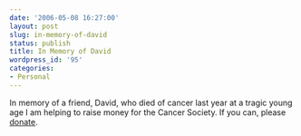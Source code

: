 ```yaml
---
date: '2006-05-08 16:27:00'
layout: post
slug: in-memory-of-david
status: publish
title: In Memory of David
wordpress_id: '95'
categories:
- Personal
---
```


In memory of a friend, David, who died of cancer last year at a tragic young age I am helping to raise money for the Cancer Society.  If you can, please [donate](http://www.acsevents.org/relay/ca/campbell/eobrain?faf=1&e=597762986).
